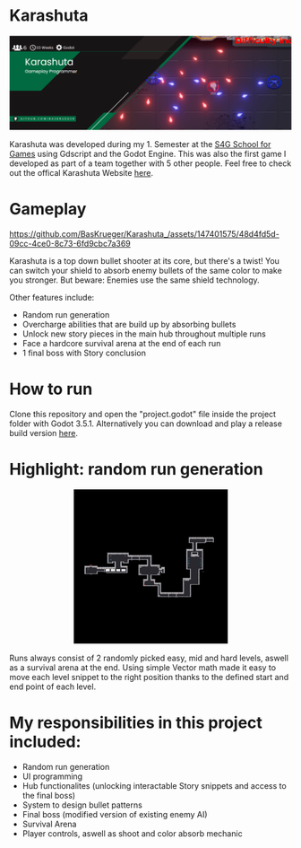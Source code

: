 # Karashuta
<p align="center">
    <img src="readme/Karashuta_Banner.PNG" alt="Karashuta Banner"><br>
</p>

Karashuta was developed during my 1. Semester at the [S4G School for Games](https://www.school4games.net/) using Gdscript and the Godot Engine. This was also the first game I developed as part of a team together with 5 other people. Feel free to check out the offical Karashuta Website [here](https://karashuta.school4games.net/).

# Gameplay


https://github.com/BasKrueger/Karashuta_/assets/147401575/48d4fd5d-09cc-4ce0-8c73-6fd9cbc7a369


Karashuta is a top down bullet shooter at its core, but there's a twist! You can switch your shield to absorb enemy bullets of the same color to make you stronger. But beware: Enemies use the same shield technology. 

Other features include:
- Random run generation
- Overcharge abilities that are build up by absorbing bullets
- Unlock new story pieces in the main hub throughout multiple runs
- Face a hardcore survival arena at the end of each run
- 1 final boss with Story conclusion

# How to run
Clone this repository and open the "project.godot" file inside the project folder with Godot 3.5.1. Alternatively you can download and play a release build version [here](https://s4g.itch.io/karashuta).

# Highlight: random run generation
<p align="center">
    <img src="readme/RunGeneration.gif" alt="Run Generation Gif"><br>
</p>

Runs always consist of 2 randomly picked easy, mid and hard levels, aswell as a survival arena at the end. Using simple Vector math made it easy to move each level snippet to the right position thanks to the defined start and end point of each level.

# My responsibilities in this project included:
- Random run generation
- UI programming
- Hub functionalites (unlocking interactable Story snippets and access to the final boss)
- System to design bullet patterns
- Final boss (modified version of existing enemy AI)
- Survival Arena
- Player controls, aswell as shoot and color absorb mechanic
